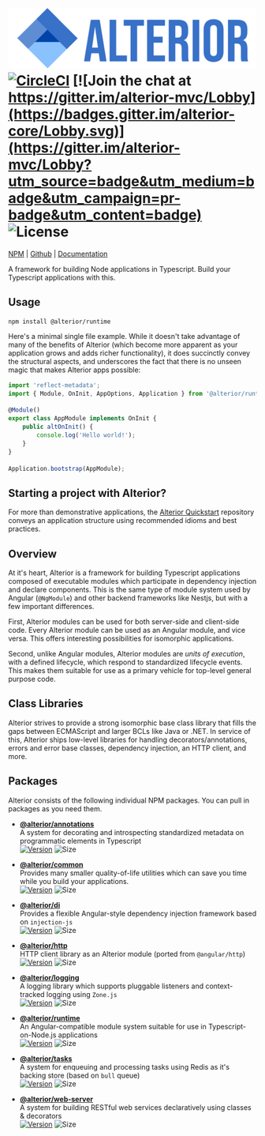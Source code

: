 # ![Alterior](./logo.svg) [![CircleCI](https://circleci.com/gh/alterior-mvc/alterior/tree/master.svg?style=shield)](https://circleci.com/gh/alterior-mvc/alterior/tree/master) [![Join the chat at https://gitter.im/alterior-mvc/Lobby](https://badges.gitter.im/alterior-core/Lobby.svg)](https://gitter.im/alterior-mvc/Lobby?utm_source=badge&utm_medium=badge&utm_campaign=pr-badge&utm_content=badge) ![License](https://img.shields.io/npm/l/@alterior/runtime.svg)

[NPM](https://www.npmjs.com/org/alterior) | [Github](https://github.com/alterior-mvc/alterior) | [Documentation](https://alterior-mvc.github.io/alterior/index.html)

A framework for building Node applications in Typescript. Build 
your Typescript applications with this. 

## Usage

```
npm install @alterior/runtime
```

Here's a minimal single file example. While it doesn't take 
advantage of many of the benefits of Alterior (which become more apparent as 
your application grows and adds richer functionality), it does succinctly 
convey the structural aspects, and underscores the
fact that there is no unseen magic that makes Alterior apps possible:

```typescript
import 'reflect-metadata';
import { Module, OnInit, AppOptions, Application } from '@alterior/runtime';

@Module()
export class AppModule implements OnInit {
    public altOnInit() {
        console.log('Hello world!');
    }
}

Application.bootstrap(AppModule);
``` 

## Starting a project with Alterior?

For more than demonstrative applications, the [Alterior Quickstart](https://github.com/alterior-mvc/quickstart) repository conveys an application structure using recommended idioms and best practices.

## Overview

At it's heart, Alterior is a framework for building Typescript applications composed of executable modules which participate in dependency injection and declare components.
This is the same type of module system used by Angular (`@NgModule`) and other backend frameworks like Nestjs, but with a few important differences.

First, Alterior modules can be used for both server-side and client-side code. Every Alterior 
module can be used as an Angular module, and vice versa. This offers interesting possibilities
for isomorphic applications.

Second, unlike Angular modules, Alterior modules are _units of execution_, with a defined lifecycle, which respond to standardized lifecycle events. This makes them suitable for 
use as a primary vehicle for top-level general purpose code. 

## Class Libraries

Alterior strives to provide a strong isomorphic base class library that fills the gaps between 
ECMAScript and larger BCLs like Java or .NET. In service of this, Alterior ships low-level 
libraries for handling decorators/annotations, errors and error base classes, dependency 
injection, an HTTP client, and more. 

## Packages
Alterior consists of the following individual NPM packages. You can pull in packages as you need them.

- **[@alterior/annotations](packages/annotations/README.md)**  
  A system for decorating and introspecting standardized metadata on programmatic elements in Typescript  
  [![Version](https://img.shields.io/npm/v/@alterior/annotations.svg)](https://www.npmjs.com/package/@alterior/annotations)
  ![Size](https://img.shields.io/bundlephobia/min/@alterior/annotations.svg)
  
- **[@alterior/common](packages/common/README.md)**  
  Provides many smaller quality-of-life utilities which can save you
time while you build your applications.  
  [![Version](https://img.shields.io/npm/v/@alterior/common.svg)](https://www.npmjs.com/package/@alterior/common)
  ![Size](https://img.shields.io/bundlephobia/min/@alterior/common.svg)

- **[@alterior/di](packages/di/README.md)**  
  Provides a flexible Angular-style dependency injection framework based on `injection-js`  
  [![Version](https://img.shields.io/npm/v/@alterior/di.svg)](https://www.npmjs.com/package/@alterior/di)
  ![Size](https://img.shields.io/bundlephobia/min/@alterior/di.svg)

- **[@alterior/http](packages/http/README.md)**  
  HTTP client library as an Alterior module (ported from `@angular/http`)  
  [![Version](https://img.shields.io/npm/v/@alterior/http.svg)](https://www.npmjs.com/package/@alterior/http)
  ![Size](https://img.shields.io/bundlephobia/min/@alterior/http.svg)
  
- **[@alterior/logging](packages/logging/README.md)**  
  A logging library which supports pluggable listeners and context-tracked logging using `Zone.js`  
  [![Version](https://img.shields.io/npm/v/@alterior/logging.svg)](https://www.npmjs.com/package/@alterior/logging)
  ![Size](https://img.shields.io/bundlephobia/min/@alterior/logging.svg)

- **[@alterior/runtime](packages/runtime/README.md)**  
  An Angular-compatible module system suitable for use in Typescript-on-Node.js applications  
  [![Version](https://img.shields.io/npm/v/@alterior/runtime.svg)](https://www.npmjs.com/package/@alterior/runtime)
  ![Size](https://img.shields.io/bundlephobia/min/@alterior/runtime.svg)

- **[@alterior/tasks](packages/tasks/README.md)**  
  A system for enqueuing and processing tasks using Redis as it's backing store (based on `bull` queue)  
  [![Version](https://img.shields.io/npm/v/@alterior/tasks.svg)](https://www.npmjs.com/package/@alterior/tasks)
  ![Size](https://img.shields.io/bundlephobia/min/@alterior/tasks.svg)

- **[@alterior/web-server](packages/web-server/README.md)**  
  A system for building RESTful web services declaratively using classes & decorators  
  [![Version](https://img.shields.io/npm/v/@alterior/web-server.svg)](https://www.npmjs.com/package/@alterior/web-server)
  ![Size](https://img.shields.io/bundlephobia/min/@alterior/web-server.svg)

